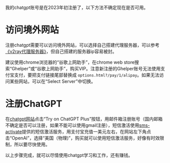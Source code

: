 我的chatgpt账号是在2023年初注册了，以下方法不确定现在是否可用。

# 访问境外网站

注册chatgpt需要可以访问境外网站，可以选择自己搭建代理服务器，可以参考[《v2ray代理服务器》](http://chenxiaosong.com/private/v2ray.html)，但自己搭建的服务器ip容易被封。

建议使用chrome浏览器的“谷歌上网助手”，在chrome web store搜索“Ghelper”或“谷歌上网助手”，购买VIP。注意新注册的Ghelper账号无法使用支付宝支付，要把支付链接尾部替换成 `options.html?/pay/1/alipay`。如果无法访问某些网站，可以在“Select Server”中切换。

# 注册ChatGPT

在[chatgpt网站](https://openai.com/gpt-4)点击“Try on ChatGPT Plus”按钮，用邮件箱注册账号（国内邮箱不确定是否可以注册，如果不能可以使用gmail注册），短信激活使用[sms-activate](https://sms-activate.org)提供的短信激活服务，用支付宝充值一美元左右，在网站左下角点击“OpenAI”，选择“美国（物理)”，购买就可以使用短信激活服务，好像有时效限制，所以要尽快使用。

以上步骤完成，就可以尽情使用chatgpt学习和工作，还有赚钱。